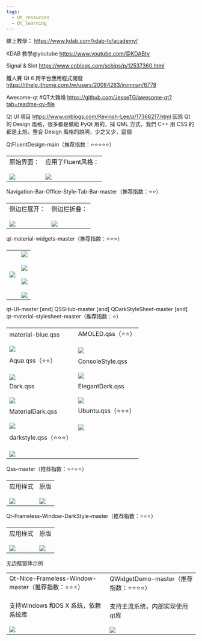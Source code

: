 ```yaml
---
tags:
  - Qt_resources
  - Qt_learning
---
```


線上教學：
https://www.kdab.com/kdab-tv/academy/

KDAB 教學@youtube
https://www.youtube.com/@KDABtv

Signal & Slot
https://www.cnblogs.com/schips/p/12537360.html

鐵人賽 Qt 6 跨平台應用程式開發
https://ithelp.ithome.com.tw/users/20084263/ironman/6778

Awesome-qt #QT大雜燴
https://github.com/JesseTG/awesome-qt?tab=readme-ov-file

Qt UI 項目
https://www.cnblogs.com/Kevinsh-Lee/p/17366217.html
因爲 Qt 的 Design 風格，很多都是做給 PyQt 用的，採 QML 方式，我們 C++ 用 CSS 的都是土炮，整合 Design 風格的說明，少之又少，這個

QtFluentDesign-main（推荐指数：⭐⭐⭐⭐⭐）

|   |   |
|---|---|
|原始界面：<br><br>![](https://img2023.cnblogs.com/blog/1262411/202305/1262411-20230501095431078-1250293943.png)|应用了Fluent风格：<br><br>![](https://img2023.cnblogs.com/blog/1262411/202305/1262411-20230501095638384-1724128194.png)|

Navigation-Bar-Office-Style-Tab-Bar-master（推荐指数：⭐⭐）

|   |   |
|---|---|
|侧边栏展开：<br><br>![](https://img2023.cnblogs.com/blog/1262411/202305/1262411-20230501100427997-1750875026.png)|侧边栏折叠：<br><br>![](https://img2023.cnblogs.com/blog/1262411/202305/1262411-20230501100505068-1254688718.png)|

qt-material-widgets-master（推荐指数：⭐⭐⭐）

|   |   |
|---|---|
|![](https://img2023.cnblogs.com/blog/1262411/202305/1262411-20230501101241311-815325695.png)|![](https://img2023.cnblogs.com/blog/1262411/202305/1262411-20230501101358984-1627174070.png)<br><br>![](https://img2023.cnblogs.com/blog/1262411/202305/1262411-20230501101437478-1531909987.png)<br><br>![](https://img2023.cnblogs.com/blog/1262411/202305/1262411-20230501101534890-1435411691.png)<br><br>![](https://img2023.cnblogs.com/blog/1262411/202305/1262411-20230501101549321-1716147488.png)|

qt-UI-master [and] QSSHub-master [and] QDarkStyleSheet-master [and] qt-material-stylesheet-master（推荐指数：⭐）

|   |   |
|---|---|
|material-blue.qss<br><br>![](https://img2023.cnblogs.com/blog/1262411/202305/1262411-20230501102900384-954774991.png)|AMOLED.qss（⭐⭐）<br><br>![](https://img2023.cnblogs.com/blog/1262411/202305/1262411-20230501102952160-416834965.png)|
|Aqua.qss（⭐⭐）<br><br>![](https://img2023.cnblogs.com/blog/1262411/202305/1262411-20230501103253332-940084258.png)|ConsoleStyle.qss<br><br>![](https://img2023.cnblogs.com/blog/1262411/202305/1262411-20230501104150876-302417543.png)|
|Dark.qss<br><br>![](https://img2023.cnblogs.com/blog/1262411/202305/1262411-20230501104317643-889420651.png)|ElegantDark.qss<br><br>![](https://img2023.cnblogs.com/blog/1262411/202305/1262411-20230501104419885-613298118.png)|
|MaterialDark.qss<br><br>![](https://img2023.cnblogs.com/blog/1262411/202305/1262411-20230501104524760-1830608874.png)|Ubuntu.qss（⭐⭐⭐）<br><br>![](https://img2023.cnblogs.com/blog/1262411/202305/1262411-20230501104700293-101869229.png)|
|darkstyle.qss（⭐⭐⭐）<br><br>![](https://img2023.cnblogs.com/blog/1262411/202305/1262411-20230501110104434-1079621463.png)||

Qss-master（推荐指数：⭐⭐⭐⭐）

|   |   |
|---|---|
|应用样式<br><br>![](https://img2023.cnblogs.com/blog/1262411/202305/1262411-20230501113537331-89754707.png)|原版<br><br>![](https://img2023.cnblogs.com/blog/1262411/202305/1262411-20230501113700842-610840120.png)|

Qt-Frameless-Window-DarkStyle-master（推荐指数：⭐⭐⭐）

|   |   |
|---|---|
|应用样式<br><br>![](https://img2023.cnblogs.com/blog/1262411/202305/1262411-20230501114201518-1334675184.png)|原版<br><br>![](https://img2023.cnblogs.com/blog/1262411/202305/1262411-20230501114327828-1745421218.png)|

无边框窗体示例

|   |   |
|---|---|
|Qt-Nice-Frameless-Window-master（推荐指数：⭐⭐⭐）<br><br>支持Windows 和OS X 系统，依赖系统库<br><br>![](https://img2023.cnblogs.com/blog/1262411/202305/1262411-20230501120641986-493467406.png)|QWidgetDemo-master（推荐指数：⭐⭐⭐⭐）<br><br>支持主流系统，内部实现使用qt库<br><br>![](https://img2023.cnblogs.com/blog/1262411/202305/1262411-20230501121832993-1136886245.png)|

